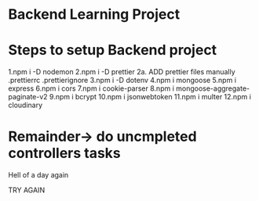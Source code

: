 # Backend Learning Project

# Steps to setup Backend project

1.npm i -D nodemon
2.npm i -D prettier
2a. ADD prettier files manually
.prettierrc
.prettierignore
3.npm i -D dotenv
4.npm i mongoose
5.npm i express
6.npm i cors
7.npm i cookie-parser
8.npm i mongoose-aggregate-paginate-v2
9.npm i bcrypt
10.npm i jsonwebtoken
11.npm i multer
12.npm i cloudinary

# Remainder-> do uncmpleted controllers tasks

Hell of a day
again

TRY AGAIN

